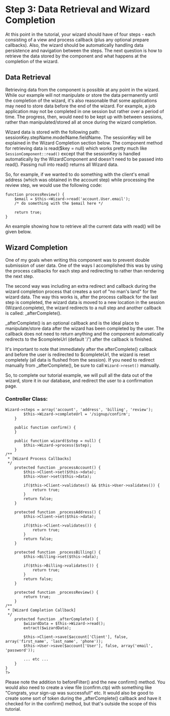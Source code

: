 # Step 3: Data Retrieval and Wizard Completion

At this point in the tutorial, your wizard should have of four steps - each consisting of a view and process callback (plus any optional prepare callbacks). Also, the wizard should be automatically handling data persistence and navigation between the steps. The next question is how to retrieve the data stored by the component and what happens at the completion of the wizard.

## Data Retrieval

Retrieving data from the component is possible at any point in the wizard. While our example will not manipulate or store the data permanently until the completion of the wizard, it's also reasonable that some applications may need to store data before the end of the wizard. For example, a job application may not be completed in one session but rather over a period of time. The progress, then, would need to be kept up with between sessions, rather than manipulated/stored all at once during the wizard completion.
 
Wizard data is stored with the following path: sessionKey.stepName.modelName.fieldName. The sessionKey will be explained in the Wizard Completion section below. The component method for retrieving data is read($key = null) which works pretty much like <code>SessionComponent::read()</code> except that the sessionKey is handled automatically by the WizardComponent and doesn't need to be passed into read(). Passing null into read() returns all Wizard data.

So, for example, if we wanted to do something with the client's email address (which was obtained in the account step) while processing the review step, we would use the following code:

<pre><code>function processReview() {
	$email = $this->Wizard->read('account.User.email');
	/* do something with the $email here */

	return true;
}</code></pre>
      
An example showing how to retrieve all the current data with read() will be given below.

## Wizard Completion

One of my goals when writing this component was to prevent double submission of user data. One of the ways I accomplished this was by using the process callbacks for each step and redirecting to rather than rendering the next step.

The second way was including an extra redirect and callback during the wizard completion process that creates a sort of "no man's land" for the wizard data. The way this works is, after the process callback for the last step is completed, the wizard data is moved to a new location in the session (Wizard.complete), the wizard redirects to a null step and another callback is called: _afterComplete(). 

_afterComplete() is an optional callback and is the ideal place to manipulate/store data after the wizard has been completed by the user. The callback does not need to return anything and the component automatically redirects to the $completeUrl (default '/') after the callback is finished.

It's important to note that immediately after the afterComplete() callback and before the user is redirected to $completeUrl, the wizard is reset completely (all data is flushed from the session). If you need to redirect manually from _afterComplete(), be sure to call <code>Wizard->reset()</code> manually.

So, to complete our tutorial example, we will pull all the data out of the wizard, store it in our database, and redirect the user to a confirmation page. 

### Controller Class:

<pre><code><?php 
class SignupController extends AppController {
	public $uses = array('Client', 'User', 'Billing');
	public $components = array('Wizard');

	public function beforeFilter() {
		$this->Wizard->steps = array('account', 'address', 'billing', 'review');
		$this->Wizard->completeUrl = '/signup/confirm';
	}

	public function confirm() {
	}

	public function wizard($step = null) {
		$this->Wizard->process($step);
	}
/**
 * [Wizard Process Callbacks]
 */
	protected function _processAccount() {
		$this->Client->set($this->data);
		$this->User->set($this->data);

		if($this->Client->validates() &amp;&amp; $this->User->validates()) {
			return true;
		}
		return false;
	}

	protected function _processAddress() {
		$this->Client->set($this->data);

		if($this->Client->validates()) {
			return true;
		}
		return false;
	}

	protected function _processBilling() {
		$this->Billing->set($this->data);

		if($this->Billing->validates()) {
			return true;
		}
		return false;
	}

	protected function _processReview() {
		return true;
	}
/**
 * [Wizard Completion Callback]
 */
	protected function _afterComplete() {
		$wizardData = $this->Wizard->read();
		extract($wizardData);

		$this->Client->save($account['Client'], false, array('first_name', 'last_name', 'phone'));
		$this->User->save($account['User'], false, array('email', 'password'));
		
		... etc ...
	}
}
?></code></pre>

Please note the addition to beforeFilter() and the new confirm() method. You would also need to create a view file (confirm.ctp) with something like "Congrats, your sign-up was successful!" etc. It would also be good to create some sort of token during the _afterComplete() callback and have it checked for in the confirm() method, but that's outside the scope of this tutorial. 